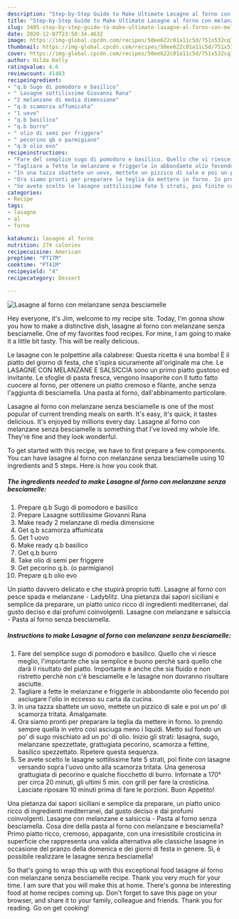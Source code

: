 ```yaml
---
description: "Step-by-Step Guide to Make Ultimate Lasagne al forno con melanzane senza besciamelle"
title: "Step-by-Step Guide to Make Ultimate Lasagne al forno con melanzane senza besciamelle"
slug: 3405-step-by-step-guide-to-make-ultimate-lasagne-al-forno-con-melanzane-senza-besciamelle
date: 2020-12-07T23:50:34.463Z
image: https://img-global.cpcdn.com/recipes/50ee622c01a11c5d/751x532cq70/lasagne-al-forno-con-melanzane-senza-besciamelle-recipe-main-photo.jpg
thumbnail: https://img-global.cpcdn.com/recipes/50ee622c01a11c5d/751x532cq70/lasagne-al-forno-con-melanzane-senza-besciamelle-recipe-main-photo.jpg
cover: https://img-global.cpcdn.com/recipes/50ee622c01a11c5d/751x532cq70/lasagne-al-forno-con-melanzane-senza-besciamelle-recipe-main-photo.jpg
author: Hilda Kelly
ratingvalue: 4.6
reviewcount: 41483
recipeingredient:
- "q.b Sugo di pomodoro e basilico"
- " Lasagne sottilissime Giovanni Rana"
- "2 melanzane di media dimensione"
- "q.b scamorza affumicata"
- "1 uovo"
- "q.b basilico"
- "q.b burro"
- " olio di semi per friggere"
- " pecorino qb o parmigiano"
- "q.b olio evo"
recipeinstructions:
- "Fare del semplice sugo di pomodoro e basilico. Quello che vi riesce meglio, l&#39;importante che sia semplice e buono perchè sarà quello che darà il risultato del piatto. Importante è anche che sia fluido e non ristretto perchè non c&#39;è besciamelle e le lasagne non dovranno risultare asciutte."
- "Tagliare a fette le melanzane e friggerle in abbondamte olio fecendo poi asciugare l&#39;olio in eccesso su carta da cucina."
- "In una tazza sbattete un uovo, mettete un pizzico di sale e poi un po&#39; di scamorza tritata. Amalgamate."
- "Ora siamo pronti per preparare la teglia da mettere in forno. Io prendo sempre quella in vetro così asciuga meno i liquidi. Metto sul fondo un po&#39; di sugo mischiato ad un po&#39; di olio. Inizio gli strati: lasagna, sugo, melanzane spezzettate, grattugiata pecorino, scamorza a fettine, basilico spezzettato. Ripetere questa sequenza."
- "Se avete scelto le lasagne sottilissime fate 5 strati, poi finite con lasagne versando sopra l&#39;uovo unito alla scamorza tritata. Una generosa grattugiata di pecorino e qualche fiocchetto di burro. Infornate a 170° per circa 20 minuti, gli ultimi 5 min. con grill per fare la crosticina. Lasciate riposare 10 minuti prima di fare le porzioni. Buon Appetito!"
categories:
- Recipe
tags:
- lasagne
- al
- forno

katakunci: lasagne al forno 
nutrition: 274 calories
recipecuisine: American
preptime: "PT17M"
cooktime: "PT41M"
recipeyield: "4"
recipecategory: Dessert

---
```



![Lasagne al forno con melanzane senza besciamelle](https://img-global.cpcdn.com/recipes/50ee622c01a11c5d/751x532cq70/lasagne-al-forno-con-melanzane-senza-besciamelle-recipe-main-photo.jpg)

Hey everyone, it's Jim, welcome to my recipe site. Today, I'm gonna show you how to make a distinctive dish, lasagne al forno con melanzane senza besciamelle. One of my favorites food recipes. For mine, I am going to make it a little bit tasty. This will be really delicious.

Le lasagne con le polpettine alla calabrese: Questa ricetta é una bomba! È il piatto del giorno di festa, che s&#39;ispira sicuramente all&#39;originale ma che. Le LASAGNE CON MELANZANE E SALSICCIA sono un primo piatto gustoso ed invitante. Le sfoglie di pasta fresca, vengono insaporite con Il tutto fatto cuocere al forno, per ottenere un piatto cremoso e filante, anche senza l&#39;aggiunta di besciamella. Una pasta al forno, dall&#39;abbinamento particolare.

Lasagne al forno con melanzane senza besciamelle is one of the most popular of current trending meals on earth. It's easy, it's quick, it tastes delicious. It's enjoyed by millions every day. Lasagne al forno con melanzane senza besciamelle is something that I've loved my whole life. They're fine and they look wonderful.


To get started with this recipe, we have to first prepare a few components. You can have lasagne al forno con melanzane senza besciamelle using 10 ingredients and 5 steps. Here is how you cook that.

<!--inarticleads1-->

##### The ingredients needed to make Lasagne al forno con melanzane senza besciamelle:

1. Prepare q.b Sugo di pomodoro e basilico
1. Prepare  Lasagne sottilissime Giovanni Rana
1. Make ready 2 melanzane di media dimensione
1. Get q.b scamorza affumicata
1. Get 1 uovo
1. Make ready q.b basilico
1. Get q.b burro
1. Take  olio di semi per friggere
1. Get  pecorino q.b. (o parmigiano)
1. Prepare q.b olio evo


Un piatto davvero delicato e che stupirà proprio tutti. Lasagne al forno con pesce spada e melanzane - Ladyblitz. Una pietanza dai sapori siciliani e semplice da preparare, un piatto unico ricco di ingredienti mediterranei, dal gusto deciso e dai profumi coinvolgenti. Lasagne con melanzane e salsiccia - Pasta al forno senza besciamella. 

<!--inarticleads2-->

##### Instructions to make Lasagne al forno con melanzane senza besciamelle:

1. Fare del semplice sugo di pomodoro e basilico. Quello che vi riesce meglio, l&#39;importante che sia semplice e buono perchè sarà quello che darà il risultato del piatto. Importante è anche che sia fluido e non ristretto perchè non c&#39;è besciamelle e le lasagne non dovranno risultare asciutte.
1. Tagliare a fette le melanzane e friggerle in abbondamte olio fecendo poi asciugare l&#39;olio in eccesso su carta da cucina.
1. In una tazza sbattete un uovo, mettete un pizzico di sale e poi un po&#39; di scamorza tritata. Amalgamate.
1. Ora siamo pronti per preparare la teglia da mettere in forno. Io prendo sempre quella in vetro così asciuga meno i liquidi. Metto sul fondo un po&#39; di sugo mischiato ad un po&#39; di olio. Inizio gli strati: lasagna, sugo, melanzane spezzettate, grattugiata pecorino, scamorza a fettine, basilico spezzettato. Ripetere questa sequenza.
1. Se avete scelto le lasagne sottilissime fate 5 strati, poi finite con lasagne versando sopra l&#39;uovo unito alla scamorza tritata. Una generosa grattugiata di pecorino e qualche fiocchetto di burro. Infornate a 170° per circa 20 minuti, gli ultimi 5 min. con grill per fare la crosticina. Lasciate riposare 10 minuti prima di fare le porzioni. Buon Appetito!


Una pietanza dai sapori siciliani e semplice da preparare, un piatto unico ricco di ingredienti mediterranei, dal gusto deciso e dai profumi coinvolgenti. Lasagne con melanzane e salsiccia - Pasta al forno senza besciamella. Cosa dire della pasta al forno con melanzane e besciamella? Primo piatto ricco, cremoso, appagante, con una irresistibile crosticina in superficie che rappresenta una valida alternativa alle classiche lasagne in occasione del pranzo della domenica e dei giorni di festa in genere. Sì, è possibile realizzare le lasagne senza besciamella! 

So that's going to wrap this up with this exceptional food lasagne al forno con melanzane senza besciamelle recipe. Thank you very much for your time. I am sure that you will make this at home. There's gonna be interesting food at home recipes coming up. Don't forget to save this page on your browser, and share it to your family, colleague and friends. Thank you for reading. Go on get cooking!

